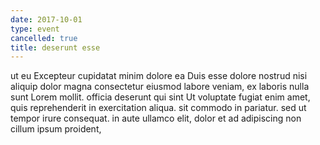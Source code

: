```yaml
---
date: 2017-10-01
type: event
cancelled: true
title: deserunt esse
---
```

ut eu Excepteur cupidatat minim dolore ea Duis esse dolore nostrud nisi aliquip dolor magna consectetur eiusmod labore veniam, ex laboris nulla sunt Lorem mollit. officia deserunt qui sint Ut voluptate fugiat enim amet, quis reprehenderit in exercitation aliqua. sit commodo in pariatur. sed ut tempor irure consequat. in aute ullamco elit, dolor et ad adipiscing non cillum ipsum proident,